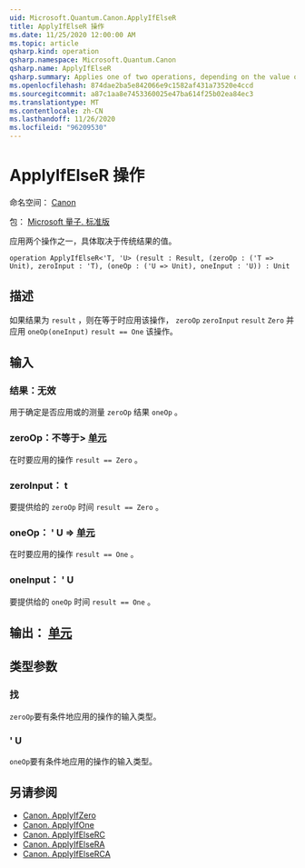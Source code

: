 ```yaml
---
uid: Microsoft.Quantum.Canon.ApplyIfElseR
title: ApplyIfElseR 操作
ms.date: 11/25/2020 12:00:00 AM
ms.topic: article
qsharp.kind: operation
qsharp.namespace: Microsoft.Quantum.Canon
qsharp.name: ApplyIfElseR
qsharp.summary: Applies one of two operations, depending on the value of a classical result.
ms.openlocfilehash: 874dae2ba5e842066e9c1582af431a73520e4ccd
ms.sourcegitcommit: a87c1aa8e7453360025e47ba614f25b02ea84ec3
ms.translationtype: MT
ms.contentlocale: zh-CN
ms.lasthandoff: 11/26/2020
ms.locfileid: "96209530"
---
```

# <a name="applyifelser-operation"></a>ApplyIfElseR 操作

命名空间： [Canon](xref:Microsoft.Quantum.Canon)

包： [Microsoft 量子. 标准版](https://nuget.org/packages/Microsoft.Quantum.Standard)


应用两个操作之一，具体取决于传统结果的值。

```qsharp
operation ApplyIfElseR<'T, 'U> (result : Result, (zeroOp : ('T => Unit), zeroInput : 'T), (oneOp : ('U => Unit), oneInput : 'U)) : Unit
```


## <a name="description"></a>描述

如果结果为 `result` ，则在等于时应用该操作， `zeroOp` `zeroInput` `result` `Zero` 并应用 `oneOp(oneInput)` `result == One` 该操作。

## <a name="input"></a>输入

### <a name="result--__invalidresult__"></a>结果：__无效 <Result>__

用于确定是否应用或的测量 `zeroOp` 结果 `oneOp` 。


### <a name="zeroop--t--unit"></a>zeroOp：不等于> [单元](xref:microsoft.quantum.lang-ref.unit) 

在时要应用的操作 `result == Zero` 。


### <a name="zeroinput--t"></a>zeroInput： t

要提供给的 `zeroOp` 时间 `result == Zero` 。


### <a name="oneop--u--unit"></a>oneOp： ' U => [单元](xref:microsoft.quantum.lang-ref.unit) 

在时要应用的操作 `result == One` 。


### <a name="oneinput--u"></a>oneInput： ' U

要提供给的 `oneOp` 时间 `result == One` 。



## <a name="output--unit"></a>输出： [单元](xref:microsoft.quantum.lang-ref.unit)



## <a name="type-parameters"></a>类型参数

### <a name="t"></a>找

`zeroOp`要有条件地应用的操作的输入类型。
### <a name="u"></a>' U

`oneOp`要有条件地应用的操作的输入类型。

## <a name="see-also"></a>另请参阅

- [Canon. ApplyIfZero](xref:Microsoft.Quantum.Canon.ApplyIfZero)
- [Canon. ApplyIfOne](xref:Microsoft.Quantum.Canon.ApplyIfOne)
- [Canon. ApplyIfElseRC](xref:Microsoft.Quantum.Canon.ApplyIfElseRC)
- [Canon. ApplyIfElseRA](xref:Microsoft.Quantum.Canon.ApplyIfElseRA)
- [Canon. ApplyIfElseRCA](xref:Microsoft.Quantum.Canon.ApplyIfElseRCA)